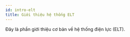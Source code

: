 ```yaml
---
id: intro-elt
title: Giới thiệu hệ thống ELT
---
```


Đây là phần giới thiệu cơ bản về hệ thống điện lực (ELT).